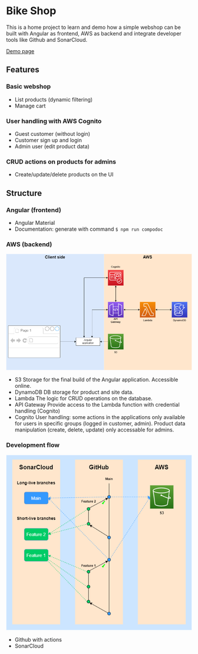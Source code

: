 # Bike Shop

This is a home project to learn and demo how a simple webshop can be built with Angular as frontend, AWS as backend and integrate developer tools like Github and SonarCloud.

[Demo page](http://odzo-bikeshop.s3-website.us-east-2.amazonaws.com/ "Demo page")

## Features

### Basic webshop
- List products (dynamic filtering)
- Manage cart

### User handling with AWS Cognito
- Guest customer (without login)
- Customer sign up and login
- Admin user (edit product data)

### CRUD actions on products for admins
- Create/update/delete products on the UI

## Structure

### Angular (frontend)
- Angular Material
- Documentation: generate with command `$ npm run compodoc`

### AWS (backend)
![AWS diagram](/documentation/images/bikeshop-aws.png?raw=true "AWS diagram")
* S3
Storage for the final build of the Angular application. Accessible online.
* DynamoDB
DB storage for product and site data.
* Lambda
The logic for CRUD operations on the database.
* API Gateway
Provide access to the Lambda function with credential handling (Cognito)
* Cognito
User handling: some actions in the applications only available for users in specific groups (logged in customer, admin). Product data manipulation (create, delete, update) only accessable for admins.

### Development flow
![Dev flow](/documentation/images/bikeshop-devflow.png?raw=true "Dev flow")
- Github with actions
- SonarCloud


